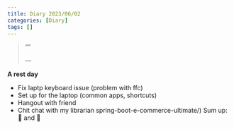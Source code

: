 ```yaml
---
title: Diary 2023/06/02
categories: [Diary]
tags: []
---
```

>“”
>
> ― 
 
**A rest day**
- Fix laptp keyboard issue (problem with ffc)
- Set up for the laptop (common apps, shortcuts)
- Hangout with friend
- Chit chat with my librarian
spring-boot-e-commerce-ultimate/)
Sum up: 🍻 and 📱